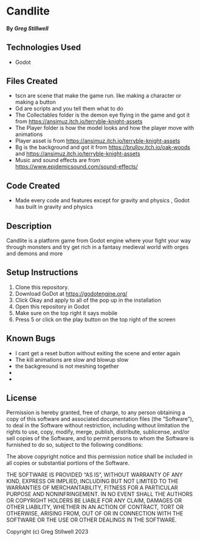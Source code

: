 # Candlite


#### By _Greg Stillwell_


####


## Technologies Used


* Godot


## Files Created

* tscn are scene that make the game run. like making a character or making a button 
* Gd are scripts and you tell them what to do
* The Collectables folder is the demon eye flying in the game and got it from https://ansimuz.itch.io/terryble-knight-assets 
* The Player folder is how the model looks and how the player move with animations 
* Player asset is from https://ansimuz.itch.io/terryble-knight-assets
* Bg is the background and got it from https://brullov.itch.io/oak-woods and https://ansimuz.itch.io/terryble-knight-assets
* Music and sound effects are from https://www.epidemicsound.com/sound-effects/

## Code Created

* Made every code and features except for gravity and physics , Godot has built in gravity and physics 


## Description


Candlite is a platform game from Godot engine where your fight your way through monsters and try get rich in a fantasy medieval world with orges and demons and more


## Setup Instructions


1. Clone this repository.
2. Download GoDot at https://godotengine.org/
3. Click Okay and apply to all of the pop up in the installation
4. Open this repository in Godot
5. Make sure on the top right it says mobile
6. Press 5 or click on the play button on the top right of the screen


## Known Bugs


- I cant get a reset button without exiting the scene and enter again
- The kill animations are slow and blowup slow
- the backgreound is not meshing together
-
-




## License


Permission is hereby granted, free of charge, to any person obtaining a copy of this software and associated documentation files (the “Software”), to deal in the Software without restriction, including without limitation the rights to use, copy, modify, merge, publish, distribute, sublicense, and/or sell copies of the Software, and to permit persons to whom the Software is furnished to do so, subject to the following conditions:


The above copyright notice and this permission notice shall be included in all copies or substantial portions of the Software.


THE SOFTWARE IS PROVIDED “AS IS”, WITHOUT WARRANTY OF ANY KIND, EXPRESS OR IMPLIED, INCLUDING BUT NOT LIMITED TO THE WARRANTIES OF MERCHANTABILITY, FITNESS FOR A PARTICULAR PURPOSE AND NONINFRINGEMENT. IN NO EVENT SHALL THE AUTHORS OR COPYRIGHT HOLDERS BE LIABLE FOR ANY CLAIM, DAMAGES OR OTHER LIABILITY, WHETHER IN AN ACTION OF CONTRACT, TORT OR OTHERWISE, ARISING FROM, OUT OF OR IN CONNECTION WITH THE SOFTWARE OR THE USE OR OTHER DEALINGS IN THE SOFTWARE.


Copyright (c) Greg Stillwell 2023
